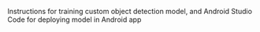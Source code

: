 Instructions for training custom object detection model, and Android Studio Code for deploying model in Android app
